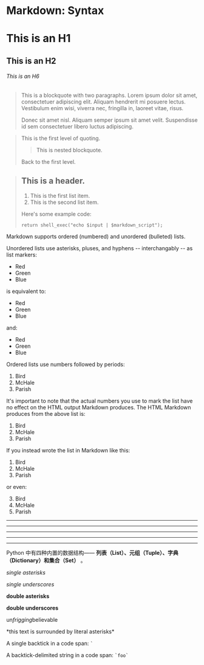# Markdown: Syntax

# This is an H1

## This is an H2

###### This is an H6

> This is a blockquote with two paragraphs. Lorem ipsum dolor sit amet,
> consectetuer adipiscing elit. Aliquam hendrerit mi posuere lectus.
> Vestibulum enim wisi, viverra nec, fringilla in, laoreet vitae, risus.
> 
> Donec sit amet nisl. Aliquam semper ipsum sit amet velit. Suspendisse
> id sem consectetuer libero luctus adipiscing.

> This is the first level of quoting.
>
> > This is nested blockquote.
>
> Back to the first level.

> ## This is a header.
> 
> 1.   This is the first list item.
> 2.   This is the second list item.
> 
> Here's some example code:
> 
>     return shell_exec("echo $input | $markdown_script");

Markdown supports ordered (numbered) and unordered (bulleted) lists.

Unordered lists use asterisks, pluses, and hyphens -- interchangably
-- as list markers:

*   Red
*   Green
*   Blue

is equivalent to:

+   Red
+   Green
+   Blue

and:

-   Red
-   Green
-   Blue

Ordered lists use numbers followed by periods:

1.  Bird
2.  McHale
3.  Parish

It's important to note that the actual numbers you use to mark the
list have no effect on the HTML output Markdown produces. The HTML
Markdown produces from the above list is:

<ol>
<li>Bird</li>
<li>McHale</li>
<li>Parish</li>
</ol>

If you instead wrote the list in Markdown like this:

1.  Bird
1.  McHale
1.  Parish

or even:

3. Bird
1. McHale
8. Parish

* * *

***

*****

- - -

---------------------------------------

[1]: http://google.com/        "Google"
[2]: http://search.yahoo.com/  "Yahoo Search"
[3]: http://search.msn.com/    "MSN Search"

[google]: http://google.com/        "Google"
[yahoo]:  http://search.yahoo.com/  "Yahoo Search"
[msn]:    http://search.msn.com/    "MSN Search"

Python 中有四种内置的数据结构—— __列表（List）、元组（Tuple）、字典（Dictionary）和集合（Set）__ 。

*single asterisks*

_single underscores_

**double asterisks**

__double underscores__

un*frigging*believable

\*this text is surrounded by literal asterisks\*

A single backtick in a code span: `` ` ``

A backtick-delimited string in a code span: `` `foo` ``

